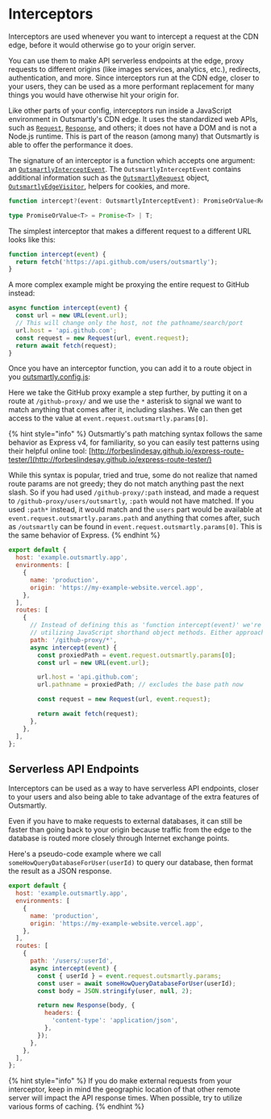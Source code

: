 # Interceptors

Interceptors are used whenever you want to intercept a request at the CDN edge, before it would otherwise go to your origin server.

You can use them to make API serverless endpoints at the edge, proxy requests to different origins (like images services, analytics, etc.), redirects, authentication, and more. Since interceptors run at the CDN edge, closer to your users, they can be used as a more performant replacement for many things you would have otherwise hit your origin for.

Like other parts of your config, interceptors run inside a JavaScript environment in Outsmartly's CDN edge. It uses the standardized web APIs, such as [`Request`](https://developer.mozilla.org/en-US/docs/Web/API/Request), [`Response`](https://developer.mozilla.org/en-US/docs/Web/API/Response), and others; it does not have a DOM and is not a Node.js runtime. This is part of the reason \(among many\) that Outsmartly is able to offer the performance it does.

The signature of an interceptor is a function which accepts one argument: an [`OutsmartlyInterceptEvent`](reference-guide/OutsmartlyInterceptEvent.md). The `OutsmartlyInterceptEvent` contains additional information such as the [`OutsmartlyRequest`](reference-guide/outsmartlyrequest.md) object, [`OutsmartlyEdgeVisitor`](reference-guide/OutsmartlyEdgeVisitor.md), helpers for cookies, and more.

```typescript
function intercept?(event: OutsmartlyInterceptEvent): PromiseOrValue<Response>;

type PromiseOrValue<T> = Promise<T> | T;
```

The simplest interceptor that makes a different request to a different URL looks like this:

```javascript
function intercept(event) {
  return fetch('https://api.github.com/users/outsmartly');
}
```

A more complex example might be proxying the entire request to GitHub instead:

```javascript
async function intercept(event) {
  const url = new URL(event.url);
  // This will change only the host, not the pathname/search/port
  url.host = 'api.github.com';
  const request = new Request(url, event.request);
  return await fetch(request);
}
```

Once you have an interceptor function, you can add it to a route object in you [outsmartly.config.js](reference-guide/outsmartly.config.js.md):

Here we take the GitHub proxy example a step further, by putting it on a route at `/github-proxy/` and we use the `*` asterisk to signal we want to match anything that comes after it, including slashes. We can then get access to the value at `event.request.outsmartly.params[0]`.

{% hint style="info" %}
Outsmartly's path matching syntax follows the same behavior as Express v4, for familiarity, so you can easily test patterns using their helpful online tool: [http://forbeslindesay.github.io/express-route-tester/](http://forbeslindesay.github.io/express-route-tester/)

While this syntax is popular, tried and true, some do not realize that named route params are not greedy; they do not match anything past the next slash. So if you had used `/github-proxy/:path` instead, and made a request to `/github-proxy/users/outsmartly`, `:path` would not have matched. If you used `:path*` instead, it would match and the `users` part would be available at `event.request.outsmartly.params.path` and anything that comes after, such as `/outsmartly` can be found in `event.request.outsmartly.params[0]`. This is the same behavior of Express.
{% endhint %}

```javascript
export default {
  host: 'example.outsmartly.app',
  environments: [
    {
      name: 'production',
      origin: 'https://my-example-website.vercel.app',
    },
  ],
  routes: [
    {
      // Instead of defining this as 'function intercept(event)' we're
      // utilizing JavaScript shorthand object methods. Either approach works.
      path: '/github-proxy/*',
      async intercept(event) {
        const proxiedPath = event.request.outsmartly.params[0];
        const url = new URL(event.url);

        url.host = 'api.github.com';
        url.pathname = proxiedPath; // excludes the base path now

        const request = new Request(url, event.request);

        return await fetch(request);
      },
    },
  ],
};
```

## Serverless API Endpoints

Interceptors can be used as a way to have serverless API endpoints, closer to your users and also being able to take advantage of the extra features of Outsmartly.

Even if you have to make requests to external databases, it can still be faster than going back to your origin because traffic from the edge to the database is routed more closely through Internet exchange points.

Here's a pseudo-code example where we call `someHowQueryDatabaseForUser(userId)` to query our database, then format the result as a JSON response.

```javascript
export default {
  host: 'example.outsmartly.app',
  environments: [
    {
      name: 'production',
      origin: 'https://my-example-website.vercel.app',
    },
  ],
  routes: [
    {
      path: '/users/:userId',
      async intercept(event) {
        const { userId } = event.request.outsmartly.params;
        const user = await someHowQueryDatabaseForUser(userId);
        const body = JSON.stringify(user, null, 2);

        return new Response(body, {
          headers: {
            'content-type': 'application/json',
          },
        });
      },
    },
  ],
};
```

{% hint style="info" %}
If you do make external requests from your interceptor, keep in mind the geographic location of that other remote server will impact the API response times. When possible, try to utilize various forms of caching.
{% endhint %}

